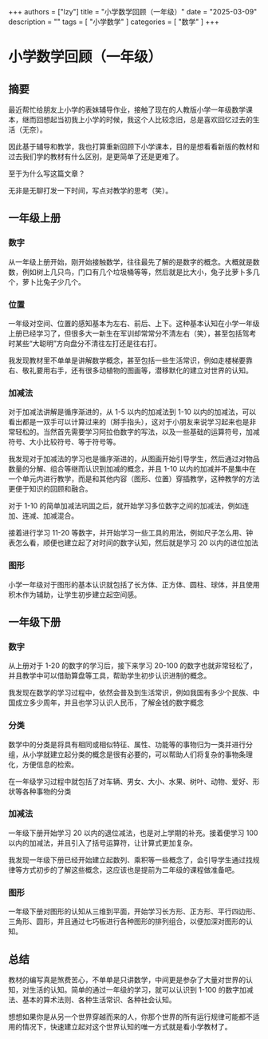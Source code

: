 +++
authors = ["lzy"]
title = "小学数学回顾（一年级）"
date = "2025-03-09"
description = ""
tags = [
    "小学数学"
]
categories = [
    "数学"
]
+++

# 小学数学回顾（一年级）

## 摘要

最近帮忙给朋友上小学的表妹辅导作业，接触了现在的人教版小学一年级数学课本，继而回想起当初我上小学的时候，我这个人比较念旧，总是喜欢回忆过去的生活（无奈）。

因此基于辅导和教学，我也打算重新回顾下小学课本，目的是想看看新版的教材和过去我们学的教材有什么区别，是更简单了还是更难了。

至于为什么写这篇文章？

无非是无聊打发一下时间，写点对教学的思考（笑）。

## 一年级上册

### 数字

从一年级上册开始，刚开始接触数学，往往最先了解的是数字的概念。大概就是数数，例如树上几只鸟，门口有几个垃圾桶等等，然后就是比大小，兔子比萝卜多几个，萝卜比兔子少几个。

### 位置

一年级对空间、位置的感知基本为左右、前后、上下。这种基本认知在小学一年级上册已经学习了，但很多大一新生在军训却常常分不清左右（笑），甚至包括驾考时某些“大聪明”方向盘分不清往左打还是往右打。

我发现教材里不单单是讲解数学概念，甚至包括一些生活常识，例如走楼梯要靠右、敬礼要用右手，还有很多动植物的图画等，潜移默化的建立对世界的认知。

### 加减法

对于加减法讲解是循序渐进的，从 1-5 以内的加减法到 1-10 以内的加减法，可以看出都是一双手可以计算过来的（掰手指头），这对于小朋友来说学习起来也是非常轻松的。当然首先需要学习阿拉伯数字的写法，以及一些基础的运算符号，加减符号、大小比较符号、等于符号等。

我发现对于加减法的学习也是循序渐进的，从图画开始引导学生，然后通过对物品数量的分解、组合等继而认识到加减的概念，并且 1-10 以内的加减并不是集中在一个单元内进行教学，而是和其他内容（图形、位置）穿插教学，这种教学的方法更便于知识的回顾和融合。

对于 1-10 的简单加减法巩固之后，就开始学习多位数字之间的加减法，例如连加、连减、加减混合。

接着进行学习 11-20 等数字，并开始学习一些工具的用法，例如尺子怎么用、钟表怎么看，顺便也建立起了对时间的数字认知，然后就是学习 20 以内的进位加法

### 图形

小学一年级对于图形的基本认识就包括了长方体、正方体、圆柱、球体，并且使用积木作为辅助，让学生初步建立起空间感。

## 一年级下册

### 数字

从上册对于 1-20 的数字的学习后，接下来学习 20-100 的数字也就非常轻松了，并且教学中可以借助算盘等工具，帮助学生初步认识进制的概念。

我发现在数学的学习过程中，依然会普及到生活常识，例如我国有多少个民族、中国成立多少周年，并且也学习认识人民币，了解金钱的数字概念

### 分类

数学中的分类是将具有相同或相似特征、属性、功能等的事物归为一类并进行分组，从小学就建立起分类的概念是很有必要的，可以帮助人们将复杂的事物条理化，方便信息的检索。

在一年级学习过程中就包括了对车辆、男女、大小、水果、树叶、动物、爱好、形状等各种事物的分类

### 加减法

一年级下册开始学习 20 以内的退位减法，也是对上学期的补充。接着便学习 100 以内的加减法，并且引入了括号运算符，让计算式更加复杂。

我发现一年级下册已经开始建立起数列、乘积等一些概念了，会引导学生通过找规律等方式初步的了解这些概念，这应该也是提前为二年级的课程做准备吧。

### 图形

一年级下册对图形的认知从三维到平面，开始学习长方形、正方形、平行四边形、三角形、圆形，并且通过七巧板进行各种图形的排列组合，以便加深对图形的认知。

## 总结

教材的编写真是煞费苦心，不单单是只讲数学，中间更是参杂了大量对世界的认知，对生活的认知。简单的通过一年级的学习，就可以认识到 1-100 的数字加减法、基本的算术法则、各种生活常识、各种社会认知。

想想如果你是从另一个世界穿越而来的人，你那个世界的所有运行规律可能都不适用的情况下，快速建立起对这个世界认知的唯一方式就是看小学教材了。
